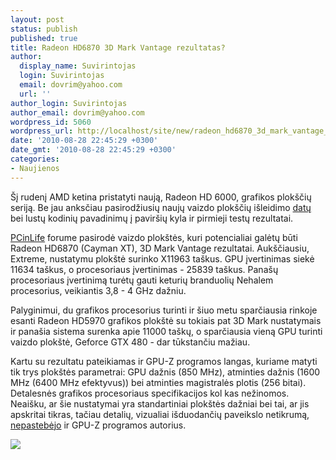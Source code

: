 ```yaml
---
layout: post
status: publish
published: true
title: Radeon HD6870 3D Mark Vantage rezultatas?
author:
  display_name: Suvirintojas
  login: Suvirintojas
  email: dovrim@yahoo.com
  url: ''
author_login: Suvirintojas
author_email: dovrim@yahoo.com
wordpress_id: 5060
wordpress_url: http://localhost/site/new/radeon_hd6870_3d_mark_vantage_rezultatas/
date: '2010-08-28 22:45:29 +0300'
date_gmt: '2010-08-28 22:45:29 +0300'
categories:
- Naujienos
---
```

<p>Šį rudenį AMD ketina pristatyti naują, Radeon HD 6000, grafikos plokščių seriją. Be jau anksčiau pasirodžiusių naujų vaizdo plokščių išleidimo <a class="ns" href="http://www.technews.lt/naujiena/n/a/amd_radeon_hd6000_seimos_kodiniai_vardai_pasirodymo_datos.html">datų</a> bei lustų kodinių pavadinimų į paviršių kyla ir pirmieji testų rezultatai.</p>
<p><a class="ns" href="http://we.pcinlife.com/thread-1498296-1-1.html">PCinLife</a> forume pasirodė vaizdo plokštės, kuri potencialiai galėtų būti Radeon HD6870 (Cayman XT), 3D Mark Vantage rezultatai. Aukščiausiu, Extreme, nustatymu plokštė surinko X11963 taškus. GPU įvertinimas siekė 11634 taškus, o procesoriaus įvertinimas - 25839 taškus. Panašų procesoriaus įvertinimą turėtų gauti keturių branduolių Nehalem procesorius, veikiantis 3,8 - 4 GHz dažniu.</p>
<p>Palyginimui, du grafikos procesorius turinti ir šiuo metu sparčiausia rinkoje esanti Radeon  HD5970 grafikos plokštė su tokiais pat 3D Mark nustatymais ir panašia sistema surenka apie 11000 taškų, o sparčiausia vieną GPU turinti vaizdo plokštė, Geforce GTX 480 - dar tūkstančiu mažiau.</p>
<p>Kartu su rezultatu pateikiamas ir GPU-Z programos langas, kuriame matyti tik trys plokštės parametrai: GPU dažnis (850 MHz), atminties dažnis (1600 MHz (6400 MHz efektyvus)) bei atminties magistralės plotis (256 bitai). Detalesnės grafikos procesoriaus specifikacijos kol kas nežinomos. Neaišku, ar šie nustatymai yra standartiniai plokštės dažniai bei tai, ar jis apskritai tikras, tačiau detalių, vizualiai išduodančių paveikslo netikrumą, <a class="ns" href="http://forums.techpowerup.com/showpost.php?p=2004972&postcount=3">nepastebėjo</a> ir GPU-Z programos autorius.</p>
<p><img src="http://svarke.technews.lt/6870bench.jpg" /></p>
